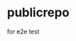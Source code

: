 # publicrepo
for e2e test





























































































































































































































































































































































































































































































































































































































































































































































































































































































































































































































































































































































































































































































































































































































































































































































































































































































































































































































































































































































































































































































































































































































































































































































































































































































































































































































































































































































































































































































































































































































































































































































































































































































































































































































































































































































































































































































































































































































































































































































